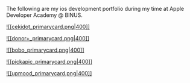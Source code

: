 The following are my ios development portfolio during my time at Apple Developer Academy @ BINUS.

[![[cekidot_primarycard.png|400]]](Cekidot)

[![[donor+_primarycard.png|400]]](Donor+)

[![[bobo_primarycard.png|400]]](Bobo)

[![[pickapic_primarycard.png|400]]](Pick-A-Pic)

[![[upmood_primarycard.png|400]]]()